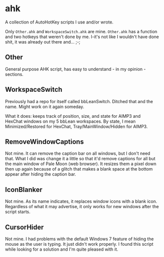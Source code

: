 # ahk
A collection of AutoHotKey scripts I use and/or wrote.

Only `Other.ahk` and `WorkspaceSwitch.ahk` are mine. `Other.ahk` has a function and two hotkeys that weren't done by me. I-it's not like I wouldn't have done shit, it was already out there and... ;-;

## Other

General purpose AHK script, has easy to understand - in my opinion - sections.

## WorkspaceSwitch

Previously had a repo for itself called bbLeanSwitch. Ditched that and the name. Might work on it again someday.

What it does: keeps track of position, size, and state for AIMP3 and HexChat windows on my 5 bbLean workspaces. By state, I mean Minimized/Restored for HexChat, Tray/MainWindow/Hidden for AIMP3.

## RemoveWindowCaptions

Not mine. It can remove the caption bar on all windows, but I don't need that. What I did was change it a little so that it'd remove captions for all but the main window of Pale Moon (web browser). It resizes them a pixel down then up again because of a glitch that makes a blank space at the bottom appear after hiding the caption bar.

## IconBlanker

Not mine. As its name indicates, it replaces window icons with a blank icon. Regardless of what it may advertise, it only works for new windows after the script starts.

## CursorHider

Not mine. I had problems with the default Windows 7 feature of hiding the mouse as the user is typing. It just didn't work properly. I found this script while looking for a solution and I'm quite pleased with it.

